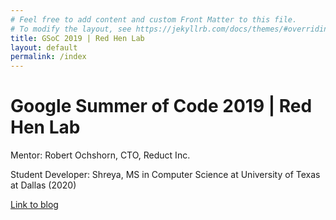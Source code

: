 ```yaml
---
# Feel free to add content and custom Front Matter to this file.
# To modify the layout, see https://jekyllrb.com/docs/themes/#overriding-theme-defaults
title: GSoC 2019 | Red Hen Lab
layout: default
permalink: /index
---
```


<h1> 
    Google Summer of Code 2019 | Red Hen Lab 
</h1>
Mentor: Robert Ochshorn, CTO, Reduct Inc.

Student Developer: Shreya, MS in Computer Science at University of Texas at Dallas (2020)

[Link to blog](https://shreya2111.github.io/gsoc)
